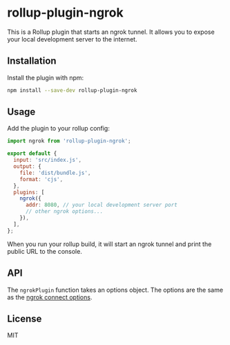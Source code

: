 # rollup-plugin-ngrok

This is a Rollup plugin that starts an ngrok tunnel. It allows you to expose your local development server to the internet.

## Installation

Install the plugin with npm:

```bash
npm install --save-dev rollup-plugin-ngrok
```

## Usage

Add the plugin to your rollup config:

```javascript
import ngrok from 'rollup-plugin-ngrok';

export default {
  input: 'src/index.js',
  output: {
    file: 'dist/bundle.js',
    format: 'cjs',
  },
  plugins: [
    ngrok({
      addr: 8080, // your local development server port
      // other ngrok options...
    }),
  ],
};
```

When you run your rollup build, it will start an ngrok tunnel and print the public URL to the console.

## API

The `ngrokPlugin` function takes an options object. The options are the same as the [ngrok connect options](https://www.npmjs.com/package/ngrok#options).

## License

MIT

